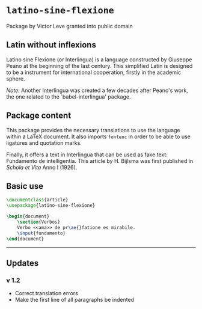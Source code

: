 # `latino-sine-flexione`

Package by Victor Leve granted into public domain

## Latin without inflexions

Latino sine Flexione (or Interlingua) is a language constructed by Giuseppe Peano at the
beginning of the last century. This simplified Latin is designed to be a instrument for
international cooperation, firstly in the academic sphere.

*Note:* Another Interlingua was created a few decades after Peano's work, the one related
to the `babel-interlingua' package.

## Package content

This package provides the necessary translations to use the language within a LaTeX
document. It also imports `fontenc` in order to be able to use ligatures and quotation
marks.

Finally, it offers a text in Interlingua that can be used as fake text: Fundamento de
intelligentia. This article by H. Bijlsma was first published in *Schola et Vita* Anno I
(1926).

## Basic use

```latex
\documentclass{article}
\usepackage{latino-sine-flexione}

\begin{document}
    \section{Verbos}
    Verbo <<ama>> de pr\ae{}fatione es mirabile.
    \input{fundamento}
\end{document}
```

* * *

## Updates

### v 1.2

* Correct translation errors
* Make the first line of all paragraphs be indented
